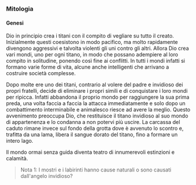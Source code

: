 ### Mitologia

#### Genesi

Dio in principio crea i titani con il compito di vegliare su tutto il creato. Inizialmente questi coesistono in modo pacifico, ma molto rapidamente divengono aggressivi e talvolta violenti gli uni contro gli altri. Allora Dio crea vari mondi, uno per ogni titano, in modo che possano adempiere al loro compito in solitudine, ponendo così fine ai conflitti. In tutti i mondi infatti si formano varie forme di vita, alcune anche intelligenti che arrivano a costruire società complesse.

Dopo molte ere uno dei titani, contrario al volere del padre e invidioso dei propri fratelli, decide di eliminare i propri simili e di conquistare i loro mondi per ripicca. Infatti abbandona il proprio mondo per raggiungere la sua prima preda, una volta faccia a faccia la attacca immediatamente e solo dopo un combattimento interminabile e animalesco riesce ad avere la meglio. Questo avvenimento preoccupa Dio, che restituisce il titano invidioso al suo mondo di appartenenza e lo condanna a non potervi più uscire. La carcassa del caduto rimane invece sul fondo della grotta dove è avvenuto lo scontro e, trafitta da una lama, libera il sangue dorato del titano, fino a formare un intero lago.

Il mondo ormai senza guida diventa teatro di innumerevoli estinzioni e calamità.

> Nota 1: I mostri e i labirinti hanno cause naturali o sono causati dall'angelo invidioso?
